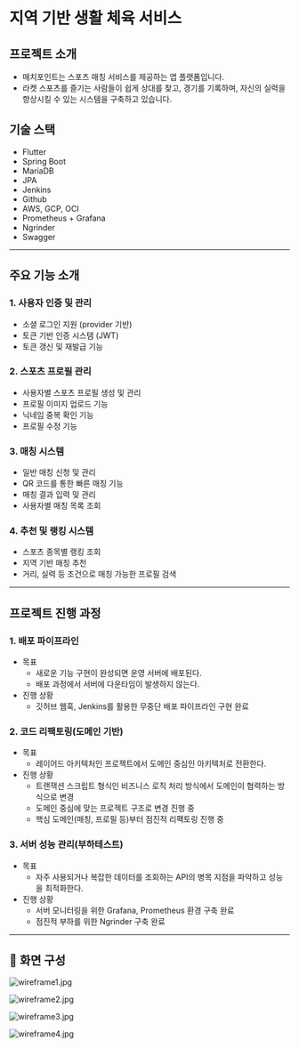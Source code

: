 # 지역 기반 생활 체육 서비스

## 프로젝트 소개
- 매치포인트는 스포츠 매칭 서비스를 제공하는 앱 플랫폼입니다. 
- 라켓 스포츠를 즐기는 사람들이 쉽게 상대를 찾고, 경기를 기록하며, 자신의 실력을 향상시킬 수 있는 시스템을 구축하고 있습니다.
  
## 기술 스택

- Flutter
- Spring Boot
- MariaDB
- JPA
- Jenkins
- Github
- AWS, GCP, OCI
- Prometheus + Grafana
- Ngrinder
- Swagger

---

## 주요 기능 소개

### 1. 사용자 인증 및 관리
- 소셜 로그인 지원 (provider 기반)
- 토큰 기반 인증 시스템 (JWT)
- 토큰 갱신 및 재발급 기능

### 2. 스포츠 프로필 관리
- 사용자별 스포츠 프로필 생성 및 관리
- 프로필 이미지 업로드 기능
- 닉네임 중복 확인 기능
- 프로필 수정 기능

### 3. 매칭 시스템
- 일반 매칭 신청 및 관리
- QR 코드를 통한 빠른 매칭 기능
- 매칭 결과 입력 및 관리
- 사용자별 매칭 목록 조회

### 4. 추천 및 랭킹 시스템
- 스포츠 종목별 랭킹 조회
- 지역 기반 매칭 추천
- 거리, 실력 등 조건으로 매칭 가능한 프로필 검색

---

## 프로젝트 진행 과정

### 1. 배포 파이프라인
- 목표
    - 새로운 기능 구현이 완성되면 운영 서버에 배포된다.
    - 배포 과정에서 서버에 다운타임이 발생하지 않는다.
- 진행 상황
    - 깃허브 웹훅, Jenkins를 활용한 무중단 배포 파이프라인 구현 완료
 
### 2. 코드 리팩토링(도메인 기반)
- 목표
    - 레이어드 아키텍처인 프로젝트에서 도메인 중심인 아키텍처로 전환한다.
- 진행 상황
    - 트랜잭션 스크립트 형식인 비즈니스 로직 처리 방식에서 도메인이 협력하는 방식으로 변경
    - 도메인 중심에 맞는 프로젝트 구조로 변경 진행 중
    - 핵심 도메인(매칭, 프로필 등)부터 점진적 리팩토링 진행 중

### 3. 서버 성능 관리(부하테스트)
- 목표
    - 자주 사용되거나 복잡한 데이터를 조회하는 API의 병목 지점을 파악하고 성능을 최적화한다.
- 진행 상황
    - 서버 모니터링을 위한 Grafana, Prometheus 환경 구축 완료
    - 점진적 부하를 위한 Ngrinder 구축 완료

---

## 👀 화면 구성

![wireframe1.jpg](https://github.com/f-lab-edu/our-league/assets/69966611/f2f9adc0-858f-4dcc-bcc4-3de0cb6374aa)

![wireframe2.jpg](https://github.com/f-lab-edu/our-league/assets/69966611/cc77381c-caf9-4c20-8145-3a5b48a752c9)

![wireframe3.jpg](https://github.com/f-lab-edu/our-league/assets/69966611/a7ab8e69-1e31-4392-ad29-309207353805)

![wireframe4.jpg](https://github.com/f-lab-edu/our-league/assets/69966611/a1022825-a405-41b0-95af-d67e1050e15d)
